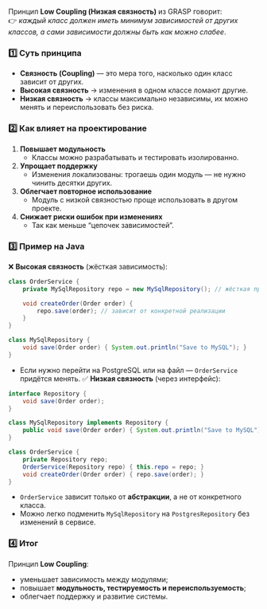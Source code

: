 Принцип **Low Coupling (Низкая связность)** из GRASP говорит:  
👉 _каждый класс должен иметь минимум зависимостей от других классов, а сами зависимости должны быть как можно слабее_.
### 1️⃣ Суть принципа
- **Связность (Coupling)** — это мера того, насколько один класс зависит от других.
- **Высокая связность** → изменения в одном классе ломают другие.
- **Низкая связность** → классы максимально независимы, их можно менять и переиспользовать без риска.
### 2️⃣ Как влияет на проектирование
1. **Повышает модульность**
    - Классы можно разрабатывать и тестировать изолированно.
2. **Упрощает поддержку**
    - Изменения локализованы: трогаешь один модуль — не нужно чинить десятки других.
3. **Облегчает повторное использование**
    - Модуль с низкой связностью проще использовать в другом проекте.
4. **Снижает риски ошибок при изменениях**
    - Так как меньше “цепочек зависимостей”.
### 3️⃣ Пример на Java
❌ **Высокая связность** (жёсткая зависимость):
```java
class OrderService {
    private MySqlRepository repo = new MySqlRepository(); // жёсткая привязка

    void createOrder(Order order) {
        repo.save(order); // зависит от конкретной реализации
    }
}

class MySqlRepository {
    void save(Order order) { System.out.println("Save to MySQL"); }
}
```
- Если нужно перейти на PostgreSQL или на файл — `OrderService` придётся менять.
✅ **Низкая связность** (через интерфейс):
```java
interface Repository {
    void save(Order order);
}

class MySqlRepository implements Repository {
    public void save(Order order) { System.out.println("Save to MySQL"); }
}

class OrderService {
    private Repository repo;
    OrderService(Repository repo) { this.repo = repo; }
    void createOrder(Order order) { repo.save(order); }
}
```
- `OrderService` зависит только от **абстракции**, а не от конкретного класса.
- Можно легко подменить `MySqlRepository` на `PostgresRepository` без изменений в сервисе.
### 4️⃣ Итог
Принцип **Low Coupling**:
- уменьшает зависимость между модулями;
- повышает **модульность, тестируемость и переиспользуемость**;
- облегчает поддержку и развитие системы.